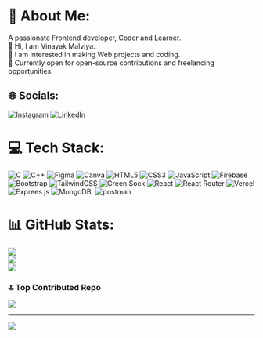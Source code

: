 # 💫 About Me:
A passionate Frontend developer, Coder and Learner.<br>👋 Hi, I am Vinayak Malviya.<br>👀 I am interested in making Web projects and coding.<br>🌱 Currently open for open-source contributions and freelancing opportunities.


## 🌐 Socials:
[![Instagram](https://img.shields.io/badge/Instagram-%23E4405F.svg?logo=Instagram&logoColor=white)](https://instagram.com/vinayakmalviya21) [![LinkedIn](https://img.shields.io/badge/LinkedIn-%230077B5.svg?logo=linkedin&logoColor=white)](https://linkedin.com/in/vinayak-malviya-a64059224) 

# 💻 Tech Stack:
![C](https://img.shields.io/badge/c-%2300599C.svg?style=for-the-badge&logo=c&logoColor=white) ![C++](https://img.shields.io/badge/c++-%2300599C.svg?style=for-the-badge&logo=c%2B%2B&logoColor=white) ![Figma](https://img.shields.io/badge/figma-%23F24E1E.svg?style=for-the-badge&logo=figma&logoColor=white) ![Canva](https://img.shields.io/badge/Canva-%2300C4CC.svg?style=for-the-badge&logo=Canva&logoColor=white) ![HTML5](https://img.shields.io/badge/html5-%23E34F26.svg?style=for-the-badge&logo=html5&logoColor=white) ![CSS3](https://img.shields.io/badge/css3-%231572B6.svg?style=for-the-badge&logo=css3&logoColor=white) ![JavaScript](https://img.shields.io/badge/javascript-%23323330.svg?style=for-the-badge&logo=javascript&logoColor=%23F7DF1E) ![Firebase](https://img.shields.io/badge/firebase-%23039BE5.svg?style=for-the-badge&logo=firebase) ![Bootstrap](https://img.shields.io/badge/bootstrap-%23563D7C.svg?style=for-the-badge&logo=bootstrap&logoColor=white) ![TailwindCSS](https://img.shields.io/badge/tailwindcss-%2338B2AC.svg?style=for-the-badge&logo=tailwind-css&logoColor=white) ![Green Sock](https://img.shields.io/badge/green%20sock-88CE02?style=for-the-badge&logo=greensock&logoColor=white)  ![React](https://img.shields.io/badge/react-%2320232a.svg?style=for-the-badge&logo=react&logoColor=%2361DAFB) ![React Router](https://img.shields.io/badge/React_Router-CA4245?style=for-the-badge&logo=react-router&logoColor=white) ![Vercel](https://img.shields.io/badge/vercel-%23000000.svg?style=for-the-badge&logo=vercel&logoColor=white) ![Exprees js](https://img.shields.io/badge/express-%23039BE5.svg?style=for-the-badge&logo=express) ![MongoDB](https://img.shields.io/badge/mongodb-%23039BE5.svg?style=for-the-badge&logo=mongodb). ![postman](https://img.shields.io/badge/postman-%23039BE5.svg?style=for-the-badge&logo=postman) 

# 📊 GitHub Stats:
![](https://github-readme-stats.vercel.app/api?username=vinayakmalviya21&theme=dark&hide_border=false&include_all_commits=true&count_private=true)<br/>
![](https://github-readme-streak-stats.herokuapp.com/?user=vinayakmalviya21&theme=dark&hide_border=false)<br/>
![](https://github-readme-stats.vercel.app/api/top-langs/?username=vinayakmalviya21&theme=dark&hide_border=false&include_all_commits=true&count_private=true&layout=compact)

### 🔝 Top Contributed Repo
![](https://github-contributor-stats.vercel.app/api?username=vinayakmalviya21&limit=5&theme=dark&combine_all_yearly_contributions=true)

---
[![](https://visitcount.itsvg.in/api?id=vinayakmalviya21&icon=0&color=0)](https://visitcount.itsvg.in)

<!-- Proudly created with GPRM ( https://gprm.itsvg.in ) -->
